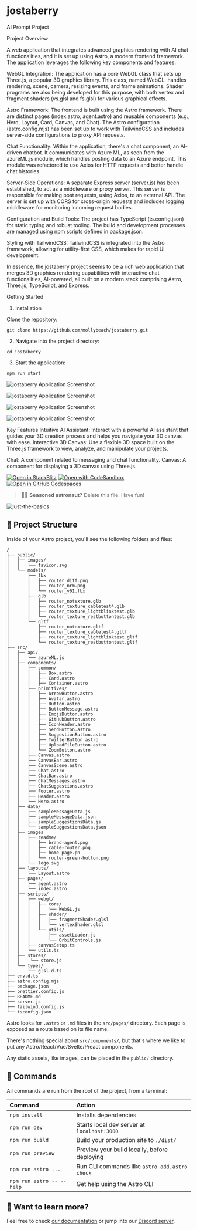 # jostaberry

AI Prompt Project

Project Overview
 
A web application that integrates advanced graphics rendering with AI chat functionalities, and it is set up using Astro, a modern frontend framework. The application leverages the following key components and features:

WebGL Integration: The application has a core WebGL class that sets up Three.js, a popular 3D graphics library. This class, named WebGL, handles rendering, scene, camera, resizing events, and frame animations. Shader programs are also being developed for this purpose, with both vertex and fragment shaders (vs.glsl and fs.glsl) for various graphical effects.

Astro Framework: The frontend is built using the Astro framework. There are distinct pages (index.astro, agent.astro) and reusable components (e.g., Hero, Layout, Card, Canvas, and Chat). The Astro configuration (astro.config.mjs) has been set up to work with TailwindCSS and includes server-side configurations to proxy API requests.

Chat Functionality: Within the application, there's a chat component, an AI-driven chatbot. It communicates with Azure ML, as seen from the azureML.js module, which handles posting data to an Azure endpoint. This module was refactored to use Axios for HTTP requests and better handle chat histories.

Server-Side Operations: A separate Express server (server.js) has been established, to act as a middleware or proxy server. This server is responsible for making post requests, using Axios, to an external API. The server is set up with CORS for cross-origin requests and includes logging middleware for monitoring incoming request bodies.

Configuration and Build Tools: The project has TypeScript (ts.config.json) for static typing and robust tooling. The build and development processes are managed using npm scripts defined in package.json.

Styling with TailwindCSS: TailwindCSS is integrated into the Astro framework, allowing for utility-first CSS, which makes for rapid UI development.

In essence, the jostaberry project seems to be a rich web application that merges 3D graphics rendering capabilities with interactive chat functionalities, AI-powered, all built on a modern stack comprising Astro, Three.js, TypeScript, and Express.


Getting Started
1. Installation

Clone the repository:

```
git clone https://github.com/mollybeach/jostaberry.git
```

2. Navigate into the project directory:

```
cd jostaberry
```

3. Start the application:

```
npm run start
```
![jostaberry Application Screenshot](src/images/router-green-button.png)

![jostaberry Application Screenshot](src/images/brand-agent.png)

![jostaberry Application Screenshot](src/images/cable-router.png)

![jostaberry Application Screenshot](src/images/home-page.png)

Key Features
Intuitive AI Assistant: Interact with a powerful AI assistant that guides your 3D creation process and helps you navigate your 3D canvas with ease.
Interactive 3D Canvas: Use a flexible 3D space built on the Three.js framework to view, analyze, and manipulate your projects.

Chat: A component related to messaging and chat functionality.
Canvas: A component for displaying a 3D canvas using Three.js.


[![Open in StackBlitz](https://developer.stackblitz.com/img/open_in_stackblitz.svg)](https://stackblitz.com/github/withastro/astro/tree/latest/examples/basics)
[![Open with CodeSandbox](https://assets.codesandbox.io/github/button-edit-lime.svg)](https://codesandbox.io/p/sandbox/github/withastro/astro/tree/latest/examples/basics)
[![Open in GitHub Codespaces](https://github.com/codespaces/badge.svg)](https://codespaces.new/withastro/astro?devcontainer_path=.devcontainer/basics/devcontainer.json)

> 🧑‍🚀 **Seasoned astronaut?** Delete this file. Have fun!

![just-the-basics](https://github.com/withastro/astro/assets/2244813/a0a5533c-a856-4198-8470-2d67b1d7c554)

## 🚀 Project Structure

Inside of your Astro project, you'll see the following folders and files:

```
/
├── public/
│   ├── images/
│   │   └── favicon.svg
│   └── models/
│       ├── fbx
│       │   ├── router_diff.png
│       │   ├── router_nrm.png
│       │   └── router_v01.fbx
│       ├── glb
│       │   ├── router_notexture.glb
│       │   ├── router_texture_cabletest4.glb
│       │   ├── router_texture_lightblinktest.glb
│       │   └── router_texture_restbuttontest.glb
│       └── gltf
│           ├── router_notexture.gltf
│           ├── router_texture_cabletest4.gltf
│           ├── router_texture_lightblinktest.gltf
│           └── router_texture_restbuttontest.gltf
├── src/
│   ├── api/
│   │   └── azureML.js
│   ├── components/
│   │   ├── common/
│   │   │   ├── Box.astro
│   │   │   ├── Card.astro
│   │   │   ├── Container.astro
│   │   ├── primitives/
│   │   │   ├── ArrowButton.astro
│   │   │   ├── Avatar.astro
│   │   │   ├── Button.astro
│   │   │   ├── ButtonMessage.astro
│   │   │   ├── EmojiButton.astro
│   │   │   ├── GitHubButton.astro
│   │   │   ├── IconHeader.astro
│   │   │   ├── SendButton.astro
│   │   │   ├── SuggestionButton.astro
│   │   │   ├── TwitterButton.astro
│   │   │   ├── UploadFileButton.astro
│   │   │   └── ZoomButton.astro
│   │   ├── Canvas.astro
│   │   ├── CanvasBar.astro
│   │   ├── CanvasScene.astro 
│   │   ├── Chat.astro
│   │   ├── ChatBar.astro
│   │   ├── ChatMessages.astro
│   │   ├── ChatSuggestions.astro
│   │   ├── Footer.astro
│   │   ├── Header.astro
│   │   └── Hero.astro
│   ├── data/
│   │   ├── sampleMessageData.js
│   │   ├── sampleMessageData.json
│   │   ├── sampleSuggestionsData.js
│   │   └── sampleSuggestionsData.json
│   ├── images
│   │   ├── readme/
│   │   │   ├── brand-agent.png
│   │   │   ├── cable-router.png
│   │   │   ├── home-page.pn
│   │   │   └── router-green-button.png
│   │   └── logo.svg
│   ├── layouts/
│   │   └── Layout.astro
│   ├── pages/
│   │   ├── agent.astro
│   │   └── index.astro
│   ├── scripts/
│   │   ├── webgl/
│   │   │   ├── core/
│   │   │   │   └── WebGL.js
│   │   │   ├── shader/
│   │   │   │   ├── fragmentShader.glsl
│   │   │   │   └── vertexShader.glsl
│   │   │   └── utils/
│   │   │       ├── assetLoader.js
│   │   │       └── OrbitControls.js
│   │   ├── canvasSetup.ts
│   │   └── utils.ts
│   ├── stores/
│   │    └── store.js
│   └── types/
│       └── glsl.d.ts
├── env.d.ts
├── astro.config.mjs
├── package.json
├── prettier.config.js
├── README.md
├── server.js
├── tailwind.config.js
└── tsconfig.json
```

Astro looks for `.astro` or `.md` files in the `src/pages/` directory. Each page is exposed as a route based on its file name.

There's nothing special about `src/components/`, but that's where we like to put any Astro/React/Vue/Svelte/Preact components.

Any static assets, like images, can be placed in the `public/` directory.

## 🧞 Commands

All commands are run from the root of the project, from a terminal:

| Command                   | Action                                           |
| :------------------------ | :----------------------------------------------- |
| `npm install`             | Installs dependencies                            |
| `npm run dev`             | Starts local dev server at `localhost:3000`      |
| `npm run build`           | Build your production site to `./dist/`          |
| `npm run preview`         | Preview your build locally, before deploying     |
| `npm run astro ...`       | Run CLI commands like `astro add`, `astro check` |
| `npm run astro -- --help` | Get help using the Astro CLI                     |

## 👀 Want to learn more?

Feel free to check [our documentation](https://docs.astro.build) or jump into our [Discord server](https://astro.build/chat).
